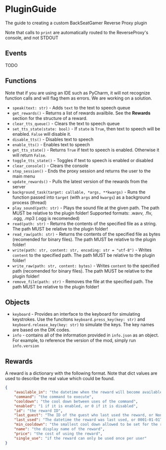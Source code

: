 # PluginGuide
The guide to creating a custom BackSeatGamer Reverse Proxy plugin

Note that calls to `print` are automatically routed to the ReverseProxy's console, and not STDOUT

## Events
TODO

## Functions
Note that if you are using an IDE such as PyCharm, it will not recognize function calls and will flag them as errors. We are working on a solution.

- `speak(text: str)` - Adds `text` to the text to speech queue
- `get_rewards()` - Returns a list of rewards availbile. See the **Rewards** section for the structure of a reward. 
- `clear_tts_queue()` - Clears the text to speech queue
- `set_tts_state(state: bool)` - If `state` is `True`, then text to speech will be enabled. `False` will disable it.
- `disable_tts()` - Disables text to speech
- `enable_tts()` - Enables text to speech
- `get_tts_state()` - Returns `True` if text to speech is enabled. Otherwise it will return `False`.
- `toggle_tts_state()` - Toggles if text to speech is enabled or disabled
- `clear_console()` - Clears the console
- `stop_session()` - Ends the proxy session and returns the user to the main menu
- `update_rewards()` - Pulls the latest version of the rewards from the server
- `background_task(target: callable, *args, **kwargs)` - Runs the function passed into `target` (with `args` and `kwargs`) as a background process (thread)
- `play_sound(path: str)` - Plays the sound file at the given path. The path MUST be relative to the plugin folder! Supported formats: .wavv, .flv, .ogg, .mp3 (.ogg is recomended)
- `read(path: str)` - Returns the contents of the specified file as a string. The path MUST be relative to the plugin folder!
- `read_raw(path: str)` - Returns the contents of the specified file as bytes (recomended for binary files). The path MUST be relative to the plugin folder!
- `write(path: str, content: str, encoding: str = "utf-8")` - Writes `content` to the specified path. The path MUST be relative to the plugin folder!
- `write_raw(path: str, content: bytes)` - Writes `content` to the specified path (recomended for binary files). The path MUST be relative to the plugin folder!
- `remove_file(path: str)` - Removes the file at the specified path. The path MUST be relative to the plugin folder!

## Objects
- `keyboard` - Provides an interface to the keyboard for simulating keystrokes. Use the funcitons `keyboard.press_key(key: str)` and `keyboard.release_key(key: str)` to simulate the keys. The key names are based on the DIK codes.
- `info` - contains all of the information provided in `info.json` as an object. For example, to reference the version of the mod, simply run `info.version`

## Rewards
A reward is a dictionary with the following format. Note that dict values are used to describe the real value which could be found.
```json
{
	"available_in": "the datetime when the reward will become available again (or None if it has not been used)",
	"command": "the command to execute",
	"cooldown": "the cool down between uses of the command",
	"enabled": "1 if it is enabled, or 0 if it is disabled",
	"id": "the reward ID",
	"last_guest": "The ID of the guest who last used the reward, or None if it has never been used",
	"last_used": "The datetime the reward was last used, or 0001-01-01T01:01:01 if it has never been used",
	"min_cooldown": "the smallest cool down allowed to be set for the reward",
	"name": "the display name of the reward",
	"price": "the cost of using the reward",
	"single_use": "if the reward can only be used once per user"
}
```
